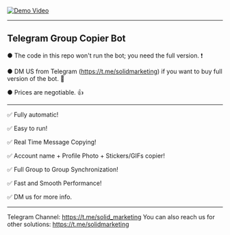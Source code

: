 [![Demo Video](https://img.youtube.com/vi/TNAu-isyy24/1.jpg)](https://youtu.be/TNAu-isyy24)

---------------------------------------------------------------------------------------------------------------
Telegram Group Copier Bot
---------------------------------------------------------------------------------------------------------------

● The code in this repo won't run the bot; you need the full version. ❗

● DM US from Telegram (https://t.me/solidmarketing) if you want to buy full version of the bot. 💬

● Prices are negotiable. 👍

---------------------------------------------------------------------------------------------------------------

✅ Fully automatic!

✅ Easy to run!

✅  Real Time Message Copying!

✅  Account name + Profile Photo + Stickers/GIFs copier!

✅  Full Group to Group Synchronization!

✅  Fast and Smooth Performance!

✅ DM us for more info.

---------------------------------------------------------------------------------------------------------------

Telegram Channel: https://t.me/solid_marketing
You can also reach us for other solutions: https://t.me/solidmarketing

